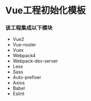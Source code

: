 # Vue工程初始化模板

### 该工程集成以下模块

- Vue2
- Vue-router
- Vuex
- Webpack4
- Webpack-dev-server
- Less
- Sass
- Auto-prefixer
- Axios
- Babel
- Eslint